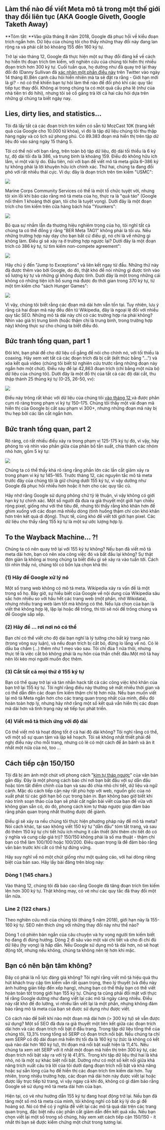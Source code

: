 ## Làm thế nào để viết Meta mô tả trong một thế giới thay đổi liên tục (AKA Google Giveth, Google Taketh Away)

**Tóm tắt: **Vào giữa tháng 8 năm 2018, Google đã phục hồi về kiểu đoạn trích ngắn hơn. Dữ liệu của chúng tôi cho thấy những thay đổi này đang lan rộng ra và phải cắt bỏ khoảng 155 đến 160 ký tự.

Trở lại vào tháng 12, Google đã thực hiện một sự thay đổi đáng kể về cách họ hiển thị đoạn trích tìm kiếm, với nghiên cứu của chúng tôi hiển thị nhiều đoạn trích hơn 300 ký tự. Cuối tuần qua, họ dường như đã quay trở lại thay đổi đó (Danny Sullivan đã [xác nhận một phần điều này](https://twitter.com/dannysullivan/status/996065145443893249) trên Twitter vào ngày 14 tháng 8).Bên cạnh câu hỏi hiển nhiên mà ta sẽ đặt ra rằng - Giới hạn mới là gì? - nó có thể khiến bạn tự hỏi làm thế nào để đối phó khi các quy tắc tiếp tục thay đổi. Không ai trong chúng ta có một quả cầu pha lê (như của nhà tiên tri đó hihi), nhưng tôi sẽ cố gắng trả lời cả hai câu hỏi dựa trên những gì chúng ta biết ngày nay.

## Lies, dirty lies, and statistics...

Tôi đã lấy tất cả các đoạn trích tìm kiếm có sẵn từ MozCast 10K (trang kết quả của Google cho 10.000 từ khóa), vì đó là tập dữ liệu chúng tôi thu thập hàng ngày và có lịch sử phong phú. Có 89.383 đoạn mã hiển thị trên tập dữ liệu đó vào sáng ngày 15 tháng 5.

Tôi có thể nói với bạn rằng, trên toàn bộ tập dữ liệu, độ dài tối thiểu là 6 ký tự, độ dài tối đa là 386, và trung bình là khoảng 159. Điều đó không hữu ích lắm, vì một vài lý do. Đầu tiên, nói với bạn để viết mô tả meta giữa 6–386 ký tự không phải là lời khuyên hữu ích chính xác. Thứ hai, chúng ta đang đối phó với rất nhiều thái cực. Ví dụ: đây là đoạn trích trên tìm kiếm "USMC":

![](//d1avok0lzls2w.cloudfront.net/uploads/blog/meta-desc-2018-1-4065.png)

Marine Corps Community Services có thể là một tổ chức tuyệt vời, nhưng tôi xin lỗi khi báo cáo rằng mô tả meta của họ, thực ra là "quả táo" (Google nối thêm 1 khoảng thời gian, tôi cho là tuyệt vọng). Dưới đây là một đoạn trích cho tìm kiếm trên cửa hàng bách hóa "Younkers":

![](//d1avok0lzls2w.cloudfront.net/uploads/blog/meta-desc-2018-2-4999.png)

Bỏ qua sự nhầm lẫn đa thương hiệu nghiêm trọng của họ, tôi nghĩ tất cả chúng ta có thể đồng ý rằng "BER Meta TAG1" không phải là tối ưu. Nếu những trường hợp này dạy cho bạn bất cứ điều gì, nó chỉ là về những gì không làm. Điều gì sẽ xảy ra ở trường hợp ngược lại? Dưới đây là một đoạn trích có 386 ký tự, từ tìm kiếm non-compete agreement":

![](//d1avok0lzls2w.cloudfront.net/uploads/blog/meta-desc-2018-3-12620.png)

Hãy chú ý đến "Jump to Exceptions" và liên kết ngay từ đầu. Những thứ này đã được thêm vào bởi Google, do đó, thật khó để nói những gì được tính vào số lượng ký tự và những gì không được tính.  Dưới đây là một trong những cái không có những tiện ích bổ sung mà được đo thời gian trong 370 ký tự, từ một tìm kiếm cho "sách Hunger Games":

![](//d1avok0lzls2w.cloudfront.net/uploads/blog/meta-desc-2018-4-11379.png)

Vì vậy, chúng tôi biết rằng các đoạn mã dài hơn vẫn tồn tại. Tuy nhiên, lưu ý rằng cả hai đoạn mã này đều đến từ Wikipedia, đây là ngoại lệ đối với nhiều quy tắc SEO. Những mô tả dài này chỉ có các trường hợp rìa phải không? Nhìn vào giá trị trung bình (hoặc thậm chí là trung bình, trong trường hợp này) không thực sự cho chúng ta biết điều đó.  

## Bức tranh tổng quan, part 1

Đôi khi, bạn phải để cho dữ liệu cố gắng để nói cho chính nó, với tối thiểu là coaxing. Hãy xem xét tất cả các đoạn trích đã bị cắt (kết thúc bằng "...") và xóa kết quả video (chúng tôi biết từ nghiên cứu trước rằng những đoạn này ngắn hơn một chút). Điều này để lại 42,863 đoạn trích (chỉ bằng một nửa bộ dữ liệu của chúng tôi). Dưới đây là một đồ thị của tất cả các độ dài cắt, thu thập thành 25 thùng ký tự (0-25, 26-50, vv):

![](//d1avok0lzls2w.cloudfront.net/uploads/blog/meta-desc-2018-5-4779.png)

Điều này trông rất khác với dữ liệu của chúng tôi [vào tháng 12 ](https://moz.com/blog/how-long-should-your-meta-description-be-2018)và được phân cụm rõ ràng trong phạm vi ký tự 150–175. Chúng tôi thấy một vài đoạn mã hiển thị của Google bị cắt sau phạm vi 300+, nhưng những đoạn mã này bị thu hẹp bởi các lần cắt ngắn hơn.

## Bức tranh tổng quan, part 2

Rõ ràng, có rất nhiều điều xảy ra trong phạm vi 125-175 ký tự đó, vì vậy, hãy phóng to và nhìn vào phần giữa của phân bố tần suất, chia thành các nhóm nhỏ hơn, gồm 5 ký tự:

![](//d1avok0lzls2w.cloudfront.net/uploads/blog/meta-desc-2018-6-4992.png)

Chúng ta có thể thấy khá rõ ràng rằng phần lớn các lần cắt giảm xảy ra trong phạm vi ký tự 145–165. Trước tháng 12, các nguyên tắc mô tả meta trước đây của chúng tôi là giữ chúng dưới 155 ký tự, vì vậy dường như Google đã phục hồi nhiều hơn hoặc ít hơn cho các quy tắc cũ.

Hãy nhớ rằng Google sử dụng phông chữ tỷ lệ thuận, vì vậy không có giới hạn ký tự chính xác. Một số người đã đưa ra giả thuyết một giới hạn chiều rộng pixel, giống như với thẻ tiêu đề, nhưng tôi thấy rằng khó khăn hơn để ghim xuống với các đoạn mã nhiều dòng (tình huống thậm chí còn khó khăn hơn trên kết quả di động). Thực tế, cũng khó để viết tới giới hạn pixel. Các dữ liệu cho thấy rằng 155 ký tự là một sự ước lượng hợp lý.

## To the Wayback Machine... ?!

Chúng ta có nên quay trở lại với 155 ký tự không? Nếu bạn đã viết mô tả meta dài hơn, bạn có nên xóa công việc đó và bắt đầu lại không? Sự thật đơn giản là không ai trong chúng ta biết điều gì sẽ xảy ra vào tuần tới. Cách tôi nhìn thấy nó, chúng tôi có bốn lựa chọn khả thi:

### (1) Hãy để Google xử lý nó

Một số trang web không có mô tả meta. Wikipedia xảy ra vấn đề là một trong số họ. Bây giờ, sự hiểu biết của Google về nội dung của Wikipedia sâu sắc hơn nhiều so với hầu hết các trang web (một phần, nhờ Wikidata), nhưng nhiều trang web làm tốt mà không có thẻ. Nếu lựa chọn của bạn là viết thẻ không hợp lệ, lặp lại hoặc để trống, thì tôi sẽ nói để trống chúng và để Google sắp xếp.

### (2) Hãy để ... rơi nơi nó có thể

Bạn chỉ có thể viết cho độ dài bạn nghĩ là lý tưởng cho bất kỳ trang nào (trong vòng suy luận), và nếu đoạn trích bị cắt bỏ, đừng lo lắng về nó. Có lẽ dấu ba chấm (...) thêm như 1 mẹo vào sau. Tôi chỉ đùa 1 nửa thôi, nhưng thực tế là việc cắt bỏ không phải là nụ hôn của thần chết đâu.Một mô tả hay nên lôi kéo mọi người muốn đọc thêm.

### (3) Cắt tất cả mọi thứ ở 155 ký tự

Bạn có thể quay trở lại và tàn nhẫn hack tất cả các công việc khó khăn của bạn trở lại 155 ký tự. Tôi nghĩ rằng điều này thường sẽ mất nhiều thời gian và có thể dẫn đến các đoạn tìm kiếm thậm chí tệ hơn nữa. Nếu bạn muốn viết lại mô tả Meta ngắn hơn cho các trang quan trọng nhất của mình, điều đó hoàn toàn hợp lý, nhưng hãy nhớ rằng một số kết quả vẫn hiển thị các đoạn mã dài hơn và tình trạng này sẽ tiếp tục phát triển.

### (4) Viết mô tả thích ứng với độ dài

Có thể viết mô tả hoạt động tốt ở cả hai độ dài không? Tôi nghĩ rằng có thể, với một số sự quan tâm và lập kế hoạch. Tôi sẽ không nhất thiết phải đề nghị điều này cho mỗi trang, nhưng có lẽ có một cách để ăn bánh và ăn ít nhất một nửa của nó, too ...

## Cách tiếp cận 150/150
 Tôi đã bị ám ảnh một chút với phong cách "[kim tự tháp ngược](https://moz.com/blog/content-for-answers-inverted-pyramid)" của văn bản gần đây. Đây là một phong cách báo chí nơi bạn bắt đầu với sự dẫn đầu hoặc tóm tắt điểm chính của bạn và sau đó chia nhỏ chi tiết, dữ liệu và ngữ cảnh. Mặc dù cách tiếp cận này rất phù hợp với web, nguồn gốc của nó xuất phát từ các giới hạn bố cục trong bản in. Bạn không bao giờ biết khi nào trình soạn thảo của bạn sẽ phải cắt ngắn bài viết của bạn để vừa với không gian sẵn có, do đó, phong cách kim tự tháp ngược giúp đảm bảo rằng phần quan trọng nhất thường được để giành.

Điều gì sẽ xảy ra nếu chúng tôi thực hiện phương pháp này để mô tả meta? Nói cách khác, tại sao không viết 150 ký tự "dẫn đầu" tóm tắt trang, và sau đó thêm 150 ký tự chi tiết hữu ích nhưng ít cần thiết (khi thêm chi tiết đó có ý nghĩa và cung cấp giá trị)? 150/150 không phải là số ma thuật - thậm chí bạn có thể làm 100/100 hoặc 100/200. Điều quan trọng là để đảm bảo rằng văn bản trước khi cắt có thể tự đứng vững.

Hãy suy nghĩ về nó một chút giống như một quảng cáo, với hai dòng riêng biệt của bản sao. Hãy lấy bài đăng trên blog này:

### Dòng 1 (145 chars.)

Vào tháng 12, chúng tôi đã báo cáo rằng Google đã tăng đoạn trích tìm kiếm lên hơn 300 ký tự. Thật không may, có vẻ như các quy tắc đã thay đổi một lần nữa.

### Line 2 (122 chars.)

Theo nghiên cứu mới của chúng tôi (tháng 5 năm 2018), giới hạn này là 155-160 ký tự. SEO nên thích ứng với những thay đổi này như thế nào?

Dòng 1 có phiên bản ngắn của câu chuyện và hy vọng người tìm kiếm biết họ đang đi đúng hướng. Dòng 2 đi sâu vào một vài chi tiết và cho đi chỉ đủ dữ liệu (hy vọng) là hấp dẫn. Nếu Google sử dụng mô tả dài hơn, nó sẽ hoạt động tốt, nhưng nếu không, chúng ta không nên tệ hơn khi mặc.

## Bạn có nên bận tâm không?

Đây có phải là nỗ lực đáng giá không? Tôi nghĩ rằng viết mô tả hiệu quả thu hút khách truy cập tìm kiếm vẫn rất quan trọng, theo lý thuyết (và điều này ảnh hưởng gián tiếp đến xếp hạng), nhưng bạn có thể thấy bạn có thể viết hoàn toàn tốt trong giới hạn 155 ký tự. Chúng ta cũng phải đối mặt với thực tế rằng Google dường như đang viết lại các mô tả ngày càng nhiều. Điều này rất khó để đo lường, vì nhiều lần viết lại là một phần, nhưng không đảm bảo rằng mô tả meta của bạn sẽ được sử dụng như được viết.

Có cách nào để biết khi nào một đoạn mã dài hơn (> 300 ký tự) sẽ vẫn được sử dụng? Một số SEO đã đưa ra giả thuyết một liên kết giữa các đoạn trích dài hơn và các đoạn trích nổi bật ở đầu trang. Trong tập dữ liệu tổng thể của chúng tôi, 13,3% trong tổng số SERP có đoạn trích nổi bật. Nếu chúng ta chỉ xem SERP có độ dài đoạn mã hiển thị tối đa là 160 ký tự (tức là không có kết quả nào dài hơn 160 ký tự), thì đoạn mã nổi bật xuất hiện là 11,4%. Nếu chúng ta xem xét SERP với ít nhất một đoạn mã hiển thị trên 300 ký tự, các đoạn trích nổi bật xảy ra với tỷ lệ 41,8%. Trong khi tập dữ liệu thứ hai là khá nhỏ, nó là một sự khác biệt nổi bật. Dường như có một số kết nối giữa khả năng trích xuất câu trả lời của tôi dưới dạng đoạn trích nổi bật và khả năng hoặc sự sẵn lòng của họ để hiển thị các đoạn trích tìm kiếm dài hơn. Tuy nhiên, trong nhiều trường hợp, các đoạn mã dài hơn này được viết lại hoặc được lấy trực tiếp từ trang, vì vậy ngay cả khi đó, không có gì đảm bảo rằng Google sẽ sử dụng mô tả meta dài hơn của bạn.

Hiện tại, có vẻ như hướng dẫn 155 ký tự đang hoạt động trở lại. Nếu bạn đã tăng một số mô tả meta của mình, tôi không nghĩ có bất kỳ lý do gì để hoảng sợ. Nó có thể có ý nghĩa để viết lại các mô tả quá dài trên các trang quan trọng, đặc biệt nếu các phần cắt giảm dẫn đến kết quả xấu. Nếu bạn chọn viết lại một số trong số chúng, hãy xem xét cách tiếp cận 150/150 - ít nhất thì bạn sẽ được kiểm chứng một chút trong tương lai.


